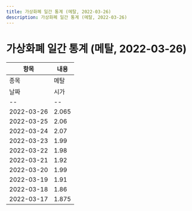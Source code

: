 ```yaml
---
title: 가상화폐 일간 통계 (메탈, 2022-03-26)
description: 가상화폐 일간 통계 (메탈, 2022-03-26)
---
```


가상화폐 일간 통계 (메탈, 2022-03-26)
===

|항목|내용|
|--|--|
|종목|메탈||마켓|KRW-MTL||종류|일 단위 캔들||기간|2022-03-17T09:00:00 - 2022-03-26T09:00:00|
|날짜|시가|저가|고가|종가|비고|
|--|--|--|--|--|--|
|2022-03-26|2.065|2.025|2.095|2.045|    |
|2022-03-25|2.06|2.005|2.085|2.045|    |
|2022-03-24|2.07|2.01|2.095|2.06|    |
|2022-03-23|1.99|1.95|2.075|2.065|    |
|2022-03-22|1.98|1.965|2.02|1.995|    |
|2022-03-21|1.92|1.89|2.045|1.98|    |
|2022-03-20|1.99|1.92|2.05|1.92|    |
|2022-03-19|1.91|1.905|1.995|1.99|    |
|2022-03-18|1.86|1.825|1.92|1.91|    |
|2022-03-17|1.875|1.805|1.9|1.86|    |
